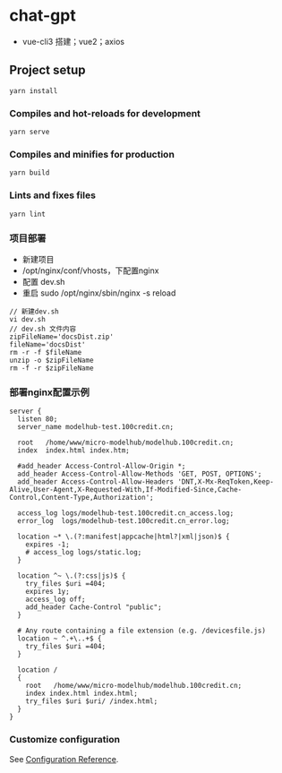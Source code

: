 # chat-gpt
- vue-cli3 搭建；vue2；axios

## Project setup
```
yarn install
```

### Compiles and hot-reloads for development
```
yarn serve
```

### Compiles and minifies for production
```
yarn build
```

### Lints and fixes files
```
yarn lint
```
### 项目部署

- 新建项目
- /opt/nginx/conf/vhosts，下配置nginx
- 配置 dev.sh 
- 重启 sudo /opt/nginx/sbin/nginx -s reload
```
// 新建dev.sh
vi dev.sh
// dev.sh 文件内容
zipFileName='docsDist.zip'
fileName='docsDist'
rm -r -f $fileName
unzip -o $zipFileName
rm -f -r $zipFileName

```
### 部署nginx配置示例
```
server {
  listen 80;
  server_name modelhub-test.100credit.cn;

  root   /home/www/micro-modelhub/modelhub.100credit.cn;
  index  index.html index.htm;

  #add_header Access-Control-Allow-Origin *;
  add_header Access-Control-Allow-Methods 'GET, POST, OPTIONS';
  add_header Access-Control-Allow-Headers 'DNT,X-Mx-ReqToken,Keep-Alive,User-Agent,X-Requested-With,If-Modified-Since,Cache-Control,Content-Type,Authorization';

  access_log logs/modelhub-test.100credit.cn_access.log;
  error_log  logs/modelhub-test.100credit.cn_error.log;

  location ~* \.(?:manifest|appcache|html?|xml|json)$ {
    expires -1;
    # access_log logs/static.log;
  }

  location ^~ \.(?:css|js)$ {
    try_files $uri =404;
    expires 1y;
    access_log off;
    add_header Cache-Control "public";
  }

  # Any route containing a file extension (e.g. /devicesfile.js)
  location ~ ^.+\..+$ {
    try_files $uri =404;
  }

  location /
  {
    root   /home/www/micro-modelhub/modelhub.100credit.cn;
    index index.html index.html;
    try_files $uri $uri/ /index.html;
  }
}
```

### Customize configuration
See [Configuration Reference](https://cli.vuejs.org/config/).
